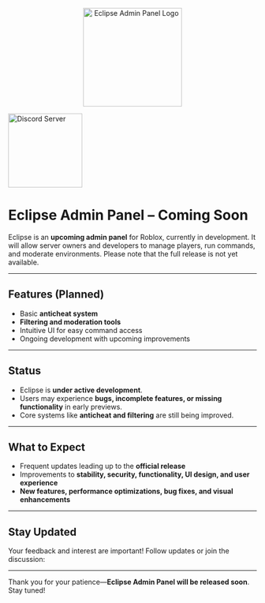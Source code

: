 <p align="center">
  <img src="https://i.imgur.com/09KdqWl.png" alt="Eclipse Admin Panel Logo" width="200"/>
</p>

<p align="left">
  <a href="https://discord.gg/VA6u323rrM">
    <img src="https://i.imgur.com/dImdjny.png" alt="Discord Server" width="150"/>
  </a>
</p>

# Eclipse Admin Panel – Coming Soon

Eclipse is an **upcoming admin panel** for Roblox, currently in development. It will allow server owners and developers to manage players, run commands, and moderate environments. Please note that the full release is not yet available.

---

## Features (Planned)
- Basic **anticheat system**
- **Filtering and moderation tools**
- Intuitive UI for easy command access
- Ongoing development with upcoming improvements

---

## Status
- Eclipse is **under active development**.
- Users may experience **bugs, incomplete features, or missing functionality** in early previews.
- Core systems like **anticheat and filtering** are still being improved.

---

## What to Expect
- Frequent updates leading up to the **official release**
- Improvements to **stability, security, functionality, UI design, and user experience**
- **New features, performance optimizations, bug fixes, and visual enhancements**

---

## Stay Updated
Your feedback and interest are important! Follow updates or join the discussion: 

---

Thank you for your patience—**Eclipse Admin Panel will be released soon**. Stay tuned!
